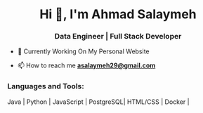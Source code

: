 <h1 align="center">Hi 👋, I'm Ahmad Salaymeh</h1>
<h3 align="center">Data Engineer | Full Stack Developer</h3>

- 🔭 Currently Working On My Personal Website

- 📫 How to reach me **asalaymeh29@gmail.com**

<p align="left">
</p>

<h3 align="left">Languages and Tools:</h3>

Java | Python | JavaScript | PostgreSQL| HTML/CSS | Docker |



